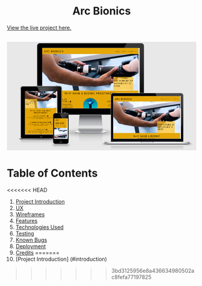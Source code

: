 <h1 align="center">Arc Bionics</h1>

[View the live project here.](https://shazaiib47.github.io/arc-bionics-new/)

<h2 align="center"><img src="/assets/images/responsive-website-snap.png"></h2>

# Table of Contents <a name="home"></a>
<<<<<<< HEAD
1. [Project Introduction](#introduction)
2. [UX](#ux)
3. [Wireframes](#wireframes)
4. [Features](#features)
5. [Technologies Used](#techused)
6. [Testing](#testing)
7. [Known Bugs](#knownbugs)
8. [Deployment](#deployment)
9. [Credits](#credits)
=======
1. [Project Introduction] (#introduction)
>>>>>>> 3bd3125956e8a436634980502ac8fefa77197825
